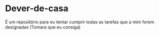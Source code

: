 # Dever-de-casa
É um repositório para eu tentar cumprir todas as tarefas que a mim forem designadas (Tomara que eu consiga)
